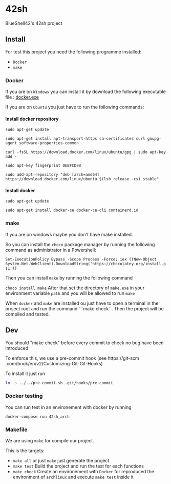 # 42sh
BlueShell42's 42sh project

## Install
For test this project you need the following programme installed:
* ``Docker``
* ``make``

### Docker
If you are on ``Windows`` you can install it by download the following executable file : [docker.exe](https://download.docker.com/win/stable/Docker%20for%20Windows%20Installer.exe)

If you are on ``Ubuntu`` you just have to run the following commands:

#### Install docker repository
```sudo apt-get update```

```sudo apt-get install apt-transport-https ca-certificates curl gnupg-agent software-properties-common```

```curl -fsSL https://download.docker.com/linux/ubuntu/gpg | sudo apt-key add -```

```sudo apt-key fingerprint 0EBFCD88```

```sudo add-apt-repository "deb [arch=amd64] https://download.docker.com/linux/ubuntu $(lsb_release -cs) stable"```

#### Install docker
```sudo apt-get update```

```sudo apt-get install docker-ce docker-ce-cli containerd.io```

### make
If you are on windows maybe you don't have make installed.

So you can install the ``choco`` package manager by running the following command as administrator in a Powershell:

```Set-ExecutionPolicy Bypass -Scope Process -Force; iex ((New-Object System.Net.WebClient).DownloadString('https://chocolatey.org/install.ps1'))```

Then you can install ``make`` by running the following command

```choco install make```
After that set the directory of ``make.exe`` in your environment variable ``path`` and you will be allowed to run ``make``

When ``docker`` and ``make`` are installed ou just have to open a terminal in the project root and run the command ```make check``. Then the project will be compiled and tested.

## Dev
You should "make check" before every commit to check no bug have been introduced

To enforce this, we use a pre-commit hook (see https://git-scm
.com/book/en/v2/Customizing-Git-Git-Hooks)

To install it just run
```bash
ln -s ../../pre-commit.sh .git/hooks/pre-commit
```

### Docker testing

You can run test in an environement with docker by running

```
docker-compose run 42sh_arch
```

### Makefile

We are using ``make`` for compile our project.

This is the targets:
* ```make all``` or just ```make``` just generate the project
* ```make test``` Build the project and run the test for each functions
* ```make check``` Create an environement with ``Docker`` for reproduced the environment of ``archlinux`` and execute ```make test``` inside it